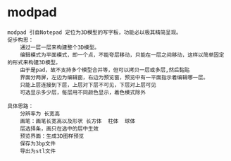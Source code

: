 ﻿modpad
======
    modpad 引自Notepad 定位为3D模型的写字板，功能必以极其精简呈现。
    促步构思：
        通过一层一层来构建整个3D模型。
        编辑模式为平面模式，即一个点，不能夸层移动，只能在一层之间移动，这样以简单固定的形式来构建3D模型。
        由于是pad，故不支持多个模型合并等，但可以拷贝一层或多层,然后黏贴
        界面分两屏，左边为编辑窗，右边为预览窗，预览中有一平面指示着编辑哪一层。
        只能上层连接到下层，上层对下层不可见，下层对上层可见
        可选显示多少层，每层用不同颜色显示，着色模式除外
        
    具体思路：
        分辨率为 长宽高
        画笔：画笔长宽高以及形状 长方体  柱体  球体
        层选择条，画只在选中的层中生效
        预览界面：生成3D图样预览
        保存为3bp文件
        导出为stl文件
        
